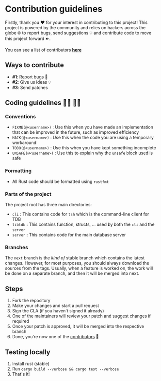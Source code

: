 # Contribution guidelines

Firstly, thank you ❤️ for your interest in contributing to this project! This project is powered by the community
and relies on hackers across the globe 🌐 to report bugs, send suggestions 💡 and contribute code to move this project forward ⏩.

You can see a list of contributors **[here](./CONTRIBUTORS.md)**

## Ways to contribute

* **#1**: Report bugs 🐞
* **#2**: Give us ideas 💡
* **#3**: Send patches

## Coding guidelines 👩‍💻 👨‍💻 

### Conventions

* `FIXME(@<username>)` : Use this when you have made an implementation that can be improved in the future, such as improved efficiency
* `HACK(@<username>)` : Use this when the code you are using a temporary workaround
* `TODO(@<username>)` : Use this when you have kept something incomplete
* `UNSAFE(@<username>)` : Use this to explain why the `unsafe` block used is safe

### Formatting

* All Rust code should be formatted using `rustfmt`

### Parts of the project

The project root has three main directories:

* `cli` : This contains code for `tsh` which is the command-line client for TDB
* `libtdb` : This contains function, structs, ... used by both the `cli` and the `server`
* `server` : This contains code for the main database server

### Branches

The `next` branch is the _kind of_ stable branch which contains the latest changes. However, for most purposes, you should always download the sources from the tags. Usually, when a feature is worked on, the work will be done on a separate branch, and then it will be merged into next.

## Steps

1. Fork the repository
2. Make your changes and start a pull request
3. Sign the CLA (if you haven't signed it already)
4. One of the maintainers will review your patch and suggest changes if required
5. Once your patch is approved, it will be merged into the respective branch
6. Done, you're now one of the [contributors](./CONTRIBUTORS.md) 🎉

## Testing locally

1. Install rust (stable)
2. Run `cargo build --verbose && cargo test --verbose`
3. That's it!
